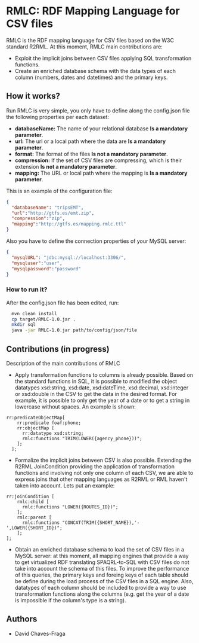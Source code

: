# RMLC: RDF Mapping Language for CSV files
RMLC is the RDF mapping language for CSV files based on the W3C standard R2RML. At this moment, RMLC main contributions are:
- Exploit the implicit joins between CSV files applying SQL transformation functions.
- Create an enriched database schema with the data types of each column (numbers, dates and datetimes) and the primary keys. 


## How it works?
Run RMLC is very simple, you only have to define along the config.json file the following properties per each dataset:
- **databaseName:** The name of your relational database **Is a mandatory parameter**.
- **url:** The url or a local path where the data are **Is a mandatory parameter**.
- **format:** The format of the files **Is not a mandatory parameter**.
- **compression:** If the set of CSV files are compressing, which is their extension **Is not a mandatory parameter**.
- **mapping:** The URL or local path where the mapping is **Is a mandatory parameter**.


This is an example of the configuration file:
```json
{
  "databaseName": "tripsEMT",
  "url":"http://gtfs.es/emt.zip",
  "compression":"zip",
  "mapping":"http://gtfs.es/mapping.rmlc.ttl"
}
```

Also you have to define the connection properties of your MySQL server:

```json
{
  "mysqlURL": "jdbc:mysql://localhost:3306/",
  "mysqluser":"user",
  "mysqlpassword":"password"
}
```

### How to run it?
After the config.json file has been edited, run:
```bash
  mvn clean install
  cp target/RMLC-1.0.jar .
  mkdir sql
  java -jar RMLC-1.0.jar path/to/config/json/file
```

## Contributions (in progress)
Description of the main contributions of RMLC

- Apply transformation functions to columns is already possible. Based on the standard functions in SQL, it is possible to 
modified the object datatypes xsd:string, xsd:date, xsd:dateTime, xsd:decimal, xsd:integer or xsd:double in the CSV to 
get the data in the desired format. For example, it is possible to only get the year of a date or to get a string in 
lowercase without spaces. An example is shown:
```
rr:predicateObjectMap[
    rr:predicate foaf:phone;
    rr:objectMap [
      rr:datatype xsd:string;
      rmlc:functions "TRIM(LOWER({agency_phone}))";
    ];
  ];
```
- Formalize the implicit joins between CSV is also possible. Extending the R2RML JoinCondition providing
the application of transformation functions and involving not only one column of each CSV, we are able to express 
joins that other mapping languages as R2RML or RML haven't taken into account. Lets put an example:
```
rr:joinCondition [
    rmlc:child [
      rmlc:functions "LOWER({ROUTES_ID})";
    ];
    rmlc:parent [
      rmlc:functions "CONCAT(TRIM({SHORT_NAME}),'-',LOWER({SHORT_ID})";
    ];
];
```
- Obtain an enriched database schema to load the set of CSV files in a MySQL server: at this moment,
all mapping engines that provide a way to get virtualized RDF translating SPAQRL-to-SQL with CSV files
do not take into account the schema of this files. To improve the performance of this
queries, the primary keys and foreing keys of each table should be define during the load process of
the CSV files in a SQL engine. Also, datatypes of each column should be included to provide a way to
use transformation functions along the columns (e.g. get the year of a date is impossible if the column's
type is a string).


## Authors
- David Chaves-Fraga

